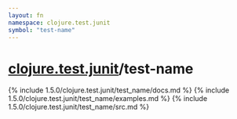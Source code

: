 ```yaml
---
layout: fn
namespace: clojure.test.junit
symbol: "test-name"
---
```


# [clojure.test.junit](../)/test-name

{% include 1.5.0/clojure.test.junit/test_name/docs.md %}
{% include 1.5.0/clojure.test.junit/test_name/examples.md %}
{% include 1.5.0/clojure.test.junit/test_name/src.md %}

